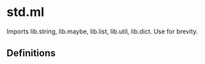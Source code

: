# std.ml

Imports lib.string, lib.maybe, lib.list, lib.util, lib.dict. Use for brevity.


## Definitions

